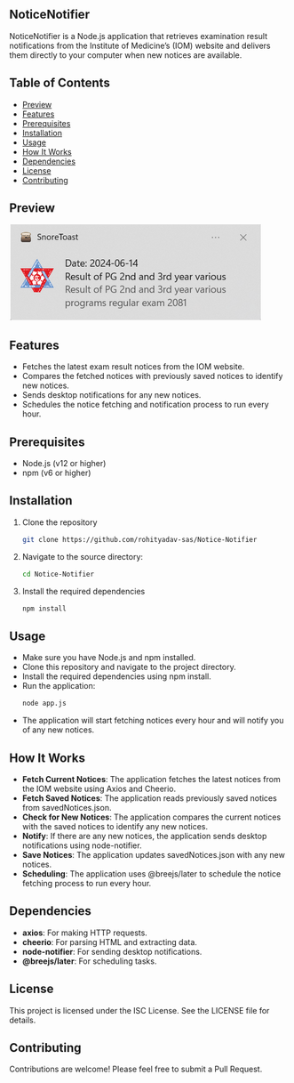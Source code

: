 ## NoticeNotifier

NoticeNotifier is a Node.js application that retrieves examination result notifications from the Institute of Medicine’s (IOM) website and delivers them directly to your computer when new notices are available.

## Table of Contents

- [Preview](#preview)
- [Features](#features)
- [Prerequisites](#prerequisites)
- [Installation](#installation)
- [Usage](#usage)
- [How It Works](#how-it-works)
- [Dependencies](#dependencies)
- [License](#license)
- [Contributing](#contributing)


## Preview
![preview.png](./assets/preview.png?raw=true)

## Features

- Fetches the latest exam result notices from the IOM website.
- Compares the fetched notices with previously saved notices to identify new notices.
- Sends desktop notifications for any new notices.
- Schedules the notice fetching and notification process to run every hour.

## Prerequisites

- Node.js (v12 or higher)
- npm (v6 or higher)

## Installation

1. Clone the repository
    ```bash
    git clone https://github.com/rohityadav-sas/Notice-Notifier
    
2. Navigate to the source directory:
    ```bash
    cd Notice-Notifier

3. Install the required dependencies
    ```bash
    npm install

## Usage

- Make sure you have Node.js and npm installed.
- Clone this repository and navigate to the project directory.
- Install the required dependencies using npm install.
- Run the application:
    ```bash
    node app.js

- The application will start fetching notices every hour and will notify you of any new notices.

## How It Works

- **Fetch Current Notices**: The application fetches the latest notices from the IOM website using Axios and Cheerio.
- **Fetch Saved Notices**: The application reads previously saved notices from savedNotices.json.
- **Check for New Notices**: The application compares the current notices with the saved notices to identify any new notices.
- **Notify**: If there are any new notices, the application sends desktop notifications using node-notifier.
- **Save Notices**: The application updates savedNotices.json with any new notices.
- **Scheduling**: The application uses @breejs/later to schedule the notice fetching process to run every hour.

## Dependencies

- **axios**: For making HTTP requests.
- **cheerio**: For parsing HTML and extracting data.
- **node-notifier**: For sending desktop notifications.
- **@breejs/later**: For scheduling tasks.

## License

This project is licensed under the ISC License. See the LICENSE file for details.

## Contributing

Contributions are welcome! Please feel free to submit a Pull Request.
